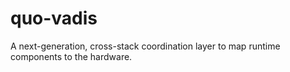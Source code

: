 # quo-vadis
A next-generation, cross-stack coordination layer to map runtime components to the hardware. 
